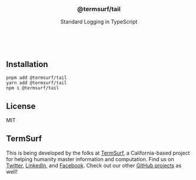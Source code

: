 <br/>
<br/>
<br/>
<br/>
<br/>
<br/>
<br/>

<h3 align='center'>@termsurf/tail</h3>
<p align='center'>
  Standard Logging in TypeScript
</p>

<br/>
<br/>
<br/>

## Installation

```
pnpm add @termsurf/tail
yarn add @termsurf/tail
npm i @termsurf/tail
```

## License

MIT

## TermSurf

This is being developed by the folks at [TermSurf](https://term.surf), a
California-based project for helping humanity master information and
computation. Find us on [Twitter](https://twitter.com/termsurf),
[LinkedIn](https://www.linkedin.com/company/termsurf), and
[Facebook](https://www.facebook.com/termsurf). Check out our other
[GitHub projects](https://github.com/termsurf) as well!
